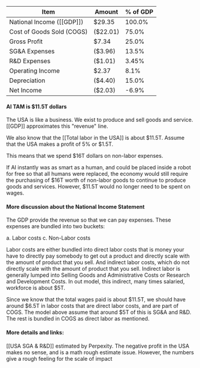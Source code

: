 

| Item                      | Amount   | % of GDP |
|---------------------------|----------|----------|
| National Income ([[GDP]]) | $29.35   | 100.0%   |
| Cost of Goods Sold (COGS) | ($22.01) | 75.0%    |
| Gross Profit              | $7.34    | 25.0%    |
| SG&A Expenses             | ($3.96)  | 13.5%    |
| R&D Expenses              | ($1.01)  | 3.45%    |
| Operating Income          | $2.37    | 8.1%     |
| Depreciation              | ($4.40)  | 15.0%    |
| Net Income                | ($2.03)  | -6.9%    |

#### AI TAM is $11.5T dollars

The USA is like a business.  We exist to produce and sell goods and service.  [[GDP]] approximates this "revenue" line.

We also know that the [[Total labor in the USA]] is about $11.5T.  Assume that the USA makes a profit of 5% or $1.5T.

This means that we spend $16T dollars on non-labor expenses.

If AI instantly was as smart as a human, and could be placed inside a robot for free so that all humans were replaced, the economy would still require the purchasing of $16T worth of non-labor goods to continue to produce goods and services.  However, $11.5T would no longer need to be spent on wages.
#### More discussion about the National Income Statement

The GDP provide the revenue so that we can pay expenses.  These expenses are bundled into two buckets:

a. Labor costs
c. Non-Labor costs

Labor costs are either bundled into direct labor costs that is money your have to directly pay somebody to get out a product and directly scale with the amount of product that you sell.  And indirect labor costs, which do not directly scale with the amount of product that you sell.  Indirect labor is generally lumped into Selling Goods and Administrative Costs or Research and Development Costs.  In out model, this indirect, many times salaried, workforce is about $5T.

Since we know that the total wages paid is about $11.5T, we should have around $6.5T in labor costs that are direct labor costs, and are part of COGS. The model above assume that around $5T of this is SG&A and R&D.  The rest is bundled in COGS as direct labor as mentioned.

#### More details and links:

[[USA SGA & R&D]] estimated by Perpexity.  The negative profit in the USA makes no sense, and is a math rough estimate issue.  However, the numbers give a rough feeling for the scale of impact 
